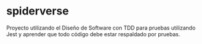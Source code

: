 # spiderverse
Proyecto utilizando el Diseño de Software con TDD para pruebas utilizando Jest y aprender que todo código debe estar respaldado por pruebas.
